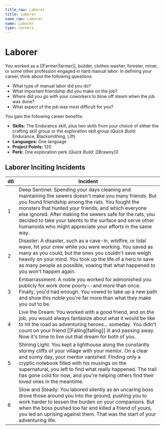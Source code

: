 ```yaml
---
title_raw: Laborer
title: Laborer
name_raw: Laborer
name: Laborer
type: careers
---
```


# Laborer

You worked as a [[Farmer|farmer]], builder, clothes washer, forester, miner, or some other profession engaged in hard manual labor. In defining your career, think about the following questions:

- What type of manual labor did you do?
- What important friendship did you make on the job?
- Where did you go with your coworkers to blow off steam when the job was done?
- What aspect of the job was most difficult for you?

You gain the following career benefits:

- **Skills:** The Endurance skill, plus two skills from your choice of either the crafting skill group or the exploration skill group (*Quick Build:* Endurance, Blacksmithing, Lift)
- **Languages:** One language
- **Project Points:** 120
- **Perk:** One exploration perk (*Quick Build:* [[Brawny]])

## Laborer Inciting Incidents

| d6  | Incident                                                                                                                                                                                                                                                                                                                                                                                                 |
| --- | -------------------------------------------------------------------------------------------------------------------------------------------------------------------------------------------------------------------------------------------------------------------------------------------------------------------------------------------------------------------------------------------------------- |
| 1   | Deep Sentinel: Spending your days cleaning and maintaining the sewers doesn't make you many friends. But you found friendship among the rats. You fought the monsters that hunted your friends, and which everyone else ignored. After making the sewers safe for the rats, you decided to take your talents to the surface and serve other humanoids who might appreciate your efforts in the same way. |
| 2   | Disaster: A disaster, such as a cave-in, wildfire, or tidal wave, hit your crew while you were working. You saved as many as you could, but the ones you couldn't save weigh heavily on your mind. You took up the life of a hero to save as many people as possible, vowing that what happened to you won't happen again.                                                                               |
| 3   | Embarrassment: A noble you worked for admonished you publicly for work done poorly--and more than once. Finally, you'd had enough. You vowed to take up a new path and show this noble you're far more than what they make you out to be.                                                                                                                                                                |
| 4   | Live the Dream: You worked with a good friend, and on the job, you would always fantasize about what it would be like to hit the road as adventuring heroes... someday. You didn't count on your friend [[Falling\|falling]] ill and passing away. Now it's time to live out that dream for both of you.                                                                                                 |
| 5   | Shining Light: You kept a lighthouse along the constantly stormy cliffs of your village with your mentor. On a clear and sunny day, your mentor vanished. Finding only a cryptic notebook filled with his musings on the supernatural, you left to find what really happened. The trail has gone cold for now, and you're helping others find their loved ones in the meantime.                          |
| 6   | Slow and Steady: You labored silently as an uncaring boss drove those around you into the ground, pushing you to work harder to lessen the burden on your companions. But when the boss pushed too far and killed a friend of yours, you led an uprising against them. That was the start of your adventuring life.                                                                                      |
